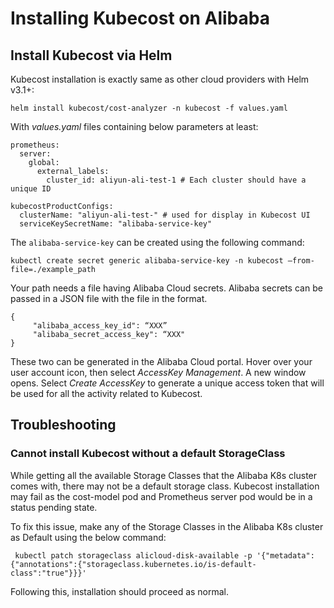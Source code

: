 # Installing Kubecost on Alibaba

## Install Kubecost via Helm

Kubecost installation is exactly same as other cloud providers with Helm v3.1+:

`helm install kubecost/cost-analyzer -n kubecost -f values.yaml`

With _values.yaml_ files containing below parameters at least:

```
prometheus:
  server:
    global:
      external_labels:
        cluster_id: aliyun-ali-test-1 # Each cluster should have a unique ID

kubecostProductConfigs:
  clusterName: "aliyun-ali-test-" # used for display in Kubecost UI
  serviceKeySecretName: "alibaba-service-key"
```

The `alibaba-service-key` can be created using the following command:

```
kubectl create secret generic alibaba-service-key -n kubecost –from-file=./example_path
```

Your path needs a file having Alibaba Cloud secrets. Alibaba secrets can be passed in a JSON file with the file in the format.

```
{
     "alibaba_access_key_id": “XXX”
     "alibaba_secret_access_key": “XXX"
}
```

These two can be generated in the Alibaba Cloud portal. Hover over your user account icon, then select _AccessKey Management_. A new window opens. Select _Create AccessKey_ to generate a unique access token that will be used for all the activity related to Kubecost.

## Troubleshooting

### Cannot install Kubecost without a default StorageClass

While getting all the available Storage Classes that the Alibaba K8s cluster comes with, there may not be a default storage class. Kubecost installation may fail as the cost-model pod and Prometheus server pod would be in a status pending state.

To fix this issue, make any of the Storage Classes in the Alibaba K8s cluster as Default using the below command:

```
 kubectl patch storageclass alicloud-disk-available -p '{"metadata": {"annotations":{"storageclass.kubernetes.io/is-default-class":"true"}}}' 
```

Following this, installation should proceed as normal.
